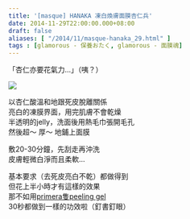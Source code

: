 ```yaml
---
title: '[masque] HANAKA 凍白煥膚面膜杏仁兵'
date: 2014-11-29T22:00:00.000+08:00
draft: false
aliases: [ "/2014/11/masque-hanaka_29.html" ]
tags : [glamorous - 保養おたく, glamorous - 面膜魂]
---
```


「杏仁亦要花氣力...」（咦？）  

[![](https://farm8.staticflickr.com/7571/15704853677_28a42b1d17_z.jpg)](https://farm8.staticflickr.com/7571/15704853677_28a42b1d17_z.jpg)

以杏仁酸溫和地跟死皮脫離關係  
亮白的凍膜界面，用完肌膚不會乾燥  
半透明的jelly，洗面後用熱毛巾張開毛孔  
然後超～ 厚～ 地鋪上面膜  
  
敷20-30分鐘，先刮走再沖洗  
皮膚輕微白淨而且柔軟...  
  
基本要求（去死皮亮白不乾）都做得到  
但花上半小時才有這樣的效果  
那不如用[primera隻peeling gel](http://www.hidie.net/2014/11/peeling-primera-facial-mild-peeling.html)  
30秒都做到一樣的功效啦（釘書釘眼）